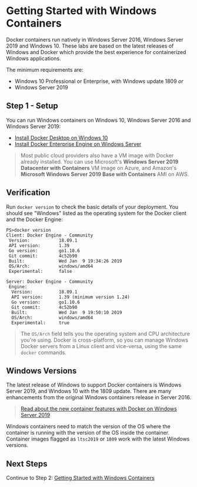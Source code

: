 ﻿# Getting Started with Windows Containers

Docker containers run natively in Windows Server 2016, Windows Server 2019 and Windows 10. These labs are based on the latest releases of Windows and Docker which provide the best experience for containerized Windows applications.

The minimum requirements are:

- Windows 10 Professional or Enterprise, with Windows update 1809 _or_
- Windows Server 2019

## Step 1 - Setup

You can run Windows containers on Windows 10, Windows Server 2016 and Windows Server 2019:

- [Install Docker Desktop on Windows 10](https://hub.docker.com/editions/community/docker-ce-desktop-windows "Windows 10 Setup")
- [Install Docker Enterprise Engine on Windows Server](https://hub.docker.com/editions/enterprise/docker-ee-server-windows "Setup on Windows Server")

> Most public cloud providers also have a VM image with Docker already installed. You can use Microsoft's **Windows Server 2019 Datacenter with Containers** VM image on Azure, and Amazon's **Microsoft Windows Server 2019 Base with Containers** AMI on AWS.

## Verification

Run `docker version` to check the basic details of your deployment. You should see "Windows" listed as the operating system for the Docker client and the Docker Engine:

```
PS>docker version
Client: Docker Engine - Community
 Version:           18.09.1
 API version:       1.39
 Go version:        go1.10.6
 Git commit:        4c52b90
 Built:             Wed Jan  9 19:34:26 2019
 OS/Arch:           windows/amd64
 Experimental:      false

Server: Docker Engine - Community
 Engine:
  Version:          18.09.1
  API version:      1.39 (minimum version 1.24)
  Go version:       go1.10.6
  Git commit:       4c52b90
  Built:            Wed Jan  9 19:50:10 2019
  OS/Arch:          windows/amd64
  Experimental:     true
```

> The `OS/Arch` field tells you the operating system and CPU architecture you're using. Docker is cross-platform, so you can manage Windows Docker servers from a Linux client and vice-versa, using the same `docker` commands.

## Windows Versions

The latest release of Windows to support Docker containers is Windows Server 2019, and Windows 10 with the 1809 update. There are many enhancements from the original Windows containers release in Server 2016.

> [Read about the new container features with Docker on Windows Server 2019](https://blog.docker.com/2019/01/announcing-support-for-windows-server-2019-within-docker-enterprise/)

Windows containers need to match the version of the OS where the container is running with the version of the OS inside the container. Container images flagged as `ltsc2019` or `1809` work with the latest Windows versions.

## Next Steps

Continue to Step 2: [Getting Started with Windows Containers](WindowsContainers.md "Getting Started with Windows Containers")
